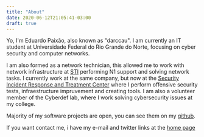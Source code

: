 ```yaml
---
title: "About"
date: 2020-06-12T21:05:41-03:00
draft: true
---
```


Yo, I'm Eduardo Paixão, also known as "darccau". I am currently an IT student
at Universidade Federal do Rio Grande do Norte, focusing on cyber security and
computer networks.

I am also formed as a network technician, this allowed me to work with network
infrastructure at [STI](https://info.ufrn.br/) performing N1 support and
solving network tasks. I currently work at the same company, but now at the
[Security Incident Response and Treatment Center](https://cetris.ufrn.br/)
where I perform offensive security tests, infraestructure impruvement and
creating tools. I am also a volunteer member of the Cyberdef lab, where I work
solving cybersecurity issues at my college.

Majority of my software projects are open, you can see them on my
[github](https://github.com/darccau/).

If you want contact me, i have my e-mail and twitter links at the [home
page](https://darccau.github.io)

